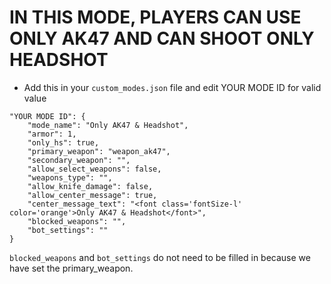 <h1>IN THIS MODE, PLAYERS CAN USE ONLY AK47 AND CAN SHOOT ONLY HEADSHOT</h1>

- Add this in your `custom_modes.json` file and edit YOUR MODE ID for valid value
```
"YOUR MODE ID": {
    "mode_name": "Only AK47 & Headshot",
    "armor": 1,
    "only_hs": true,
    "primary_weapon": "weapon_ak47",
    "secondary_weapon": "",
    "allow_select_weapons": false,
    "weapons_type": "",
    "allow_knife_damage": false,
    "allow_center_message": true,
    "center_message_text": "<font class='fontSize-l' color='orange'>Only AK47 & Headshot</font>",
    "blocked_weapons": "",
    "bot_settings": ""
}
```
 
`blocked_weapons` and `bot_settings` do not need to be filled in because we have set the primary_weapon.
